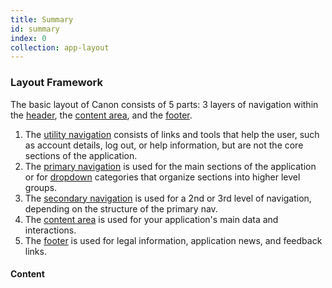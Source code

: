 ```yaml
---
title: Summary
id: summary
index: 0
collection: app-layout
---
```

<div class="row">
  <div class="col-md-3">
    <h3>Layout Framework</h3>
    <p>The basic layout of Canon consists of 5 parts: 3 layers of navigation within the <a href="#header-&-navigation">header</a>, the <a href="#content-area">content area</a>, and the <a href="#footer">footer</a>.</p>
    <ol>
      <li>The <a href="#header-&-navigation">utility navigation</a> consists of links and tools that help the user, such as account details, log out, or help information, but are not the core sections of the application.</li>
      <li>The <a href="#header-&-navigation">primary navigation</a> is used for the main sections of the application or for <a href="/ui-components/#dropdowns">dropdown</a> categories that organize sections into higher level groups.</li>
      <li>The <a href="#header-&-navigation">secondary navigation</a> is used for a 2nd or 3rd level of navigation, depending on the structure of the primary nav.</li>
      <li>The <a href="#content-area">content area</a> is used for your application's main data and interactions.</li>
      <li>The <a href="#footer">footer</a> is used for legal information, application news, and feedback links.</li>
    </ol>
  </div>
  <div class="col-md-9">
    <h4>Content</h4>
  </div>
</div>